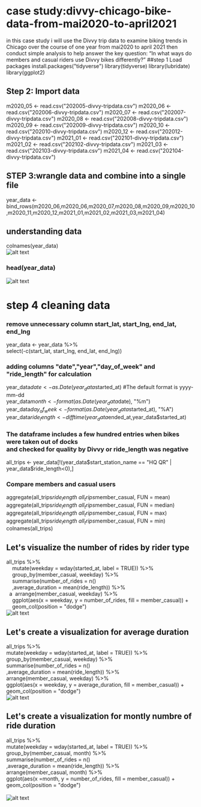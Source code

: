 # case study:divvy-chicago-bike-data-from-mai2020-to-april2021
in this case study i will use the Divvy trip data to examine biking trends 
in Chicago over the course of one year from mai2020 to april 2021
then conduct simple analysis to help answer the key question:
“In what ways do members and casual riders use Divvy bikes differently?”
##step 1 Load packages
install.packages("tidyverse")
library(tidyverse)
library(lubridate)
library(ggplot2)
## Step 2: Import data
m2020_05 <- read.csv("202005-divvy-tripdata.csv")
m2020_06 <- read.csv("202006-divvy-tripdata.csv")
m2020_07 <- read.csv("202007-divvy-tripdata.csv")
m2020_08 <- read.csv("202008-divvy-tripdata.csv")
m2020_09 <- read.csv("202009-divvy-tripdata.csv")
m2020_10 <- read.csv("202010-divvy-tripdata.csv")
m2020_12 <- read.csv("202012-divvy-tripdata.csv")
m2021_01 <- read.csv("202101-divvy-tripdata.csv")
m2021_02 <- read.csv("202102-divvy-tripdata.csv")
m2021_03 <- read.csv("202103-divvy-tripdata.csv")
m2021_04 <- read.csv("202104-divvy-tripdata.csv")
## STEP 3:wrangle data and combine into a single file  
year_data <-      bind_rows(m2020_06,m2020_06,m2020_07,m2020_08,m2020_09,m2020_10,m2020_11,m2020_12,m2021_01,m2021_02,m2021_03,m2021_04)<br>
## understanding data <br>
colnames(year_data) <br>
![alt text](https://github.com/hassansidani/my_first_profilio/blob/main/images/Colnames.PNG)<Br>
### head(year_data) <br>
![alt text](https://github.com/hassansidani/my_first_profilio/blob/main/images/head2.PNG)<br>
# step 4 cleaning data
### remove unnecessary column start_lat, start_lng, end_lat, end_lng<br>
year_data <- year_data %>%  <br>
  select(-c(start_lat, start_lng, end_lat, end_lng))<br>
### adding columns  "date","year","day_of_week" and "ride_length" for calculation <br>
year_data$date <- as.Date(year_data$started_at) #The default format is yyyy-mm-dd <br>
year_data$month <- format(as.Date(year_data$date), "%m")<br>
year_data$day_of_week <- format(as.Date(year_data$started_at), "%A")<br>
year_data$ride_length <- difftime(year_data$ended_at,year_data$started_at)<br>
### The dataframe includes a few hundred entries when bikes were taken out of docks <br>and checked for quality by Divvy or ride_length was negative<br>
all_trips <- year_data[!(year_data$start_station_name == "HQ QR" | year_data$ride_length<0),] <br> 
### Compare members and casual users<br>
aggregate(all_trips$ride_length ~ all_trips$member_casual, FUN = mean)<br>
aggregate(all_trips$ride_length ~ all_trips$member_casual, FUN = median)<br>
aggregate(all_trips$ride_length ~ all_trips$member_casual, FUN = max)<br>
aggregate(all_trips$ride_length ~ all_trips$member_casual, FUN = min)<br>
colnames(all_trips)<br>
## Let's visualize the number of rides by rider type  
  all_trips %>% <br>
  &nbsp; &nbsp; mutate(weekday = wday(started_at, label = TRUE)) %>% <br>
  &nbsp; &nbsp;  group_by(member_casual, weekday) %>%<br> 
  &nbsp; &nbsp; summarise(number_of_rides = n()<br>
  &nbsp; &nbsp; ,average_duration = mean(ride_length)) %>%<br> 
  &nbsp; a&nbsp; arrange(member_casual, weekday)  %>% <br>
  &nbsp; &nbsp; ggplot(aes(x = weekday, y = number_of_rides, fill = member_casual)) +<br>
  &nbsp; &nbsp; geom_col(position = "dodge")<br>
  ![alt text](https://github.com/hassansidani/my_first_profilio/blob/main/images/number%20of%20ride.png)<Br>
## Let's create a visualization for average duration<br>
all_trips %>% <br>
  mutate(weekday = wday(started_at, label = TRUE)) %>% <br>
  group_by(member_casual, weekday) %>% <br>
  summarise(number_of_rides = n()<br>
            ,average_duration = mean(ride_length)) %>% <br>
  arrange(member_casual, weekday)  %>% <br>
  ggplot(aes(x = weekday, y = average_duration, fill = member_casual)) +<br>
  geom_col(position = "dodge")<br>
  ![alt text](https://github.com/hassansidani/my_first_profilio/blob/main/images/average_duration.png)<Br>
## Let's create a visualization for montly numbre of ride duration<br>
all_trips %>% <br>
  mutate(weekday = wday(started_at, label = TRUE)) %>% <br>
  group_by(member_casual, month) %>% <br>
  summarise(number_of_rides = n()<br>
            ,average_duration = mean(ride_length)) %>% <br>
  arrange(member_casual, month)  %>% <br>
  ggplot(aes(x =month, y = number_of_rides, fill = member_casual)) +<br>
  geom_col(position = "dodge")<br>  
  ![alt text](https://github.com/hassansidani/my_first_profilio/blob/main/images/Colnames.PNG)<Br>
